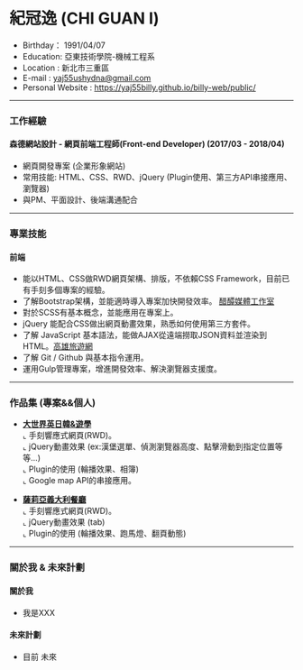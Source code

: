 # 紀冠逸 (CHI GUAN I)
- Birthday： 1991/04/07
- Education: 亞東技術學院-機械工程系
- Location : 新北市三重區
- E-mail : yaj55ushydna@gmail.com
- Personal Website : https://yaj55billy.github.io/billy-web/public/
<hr>

### 工作經驗
#### 森德網站設計 - 網頁前端工程師(Front-end Developer) (2017/03 - 2018/04)

* 網頁開發專案 (企業形象網站)
* 常用技能: HTML、CSS、RWD、jQuery (Plugin使用、第三方API串接應用、瀏覽器) 
* 與PM、平面設計、後端溝通配合
<hr>


### 專業技能
#### 前端

- 能以HTML、CSS做RWD網頁架構、排版，不依賴CSS Framework，目前已有手刻多個專案的經驗。
- 了解Bootstrap架構，並能適時導入專案加快開發效率。 <a href="http://www.vinegarhouse.com.tw/index.php" target="_blank">醋醰媒體工作室</a>
- 對於SCSS有基本概念，並能應用在專案上。
- jQuery 能配合CSS做出網頁動畫效果，熟悉如何使用第三方套件。 
- 了解 JavaScript 基本語法，能做AJAX從遠端撈取JSON資料並渲染到HTML。<a href="https://yaj55billy.github.io/travel-info/" target="_blank">高雄旅遊網</a>
- 了解 Git / Github 與基本指令運用。
- 運用Gulp管理專案，增進開發效率、解決瀏覽器支援度。
<hr>

### 作品集 (專案&&個人)
- <a href="http://www.geos.com.tw/index.php" target="_blank"><B>大世界英日韓&遊學</B></a> <br>
  ⌞ 手刻響應式網頁(RWD)。 <br>
  ⌞ jQuery動畫效果 (ex:漢堡選單、偵測瀏覽器高度、點擊滑動到指定位置等等...) <br>
  ⌞ Plugin的使用 (輪播效果、相簿) <br>
  ⌞ Google map API的串接應用。

- <a href="http://www.saliya.com.tw/index.php" target="_blank"><B>薩莉亞義大利餐廳</B></a> <br>
  ⌞ 手刻響應式網頁(RWD)。 <br>
  ⌞ jQuery動畫效果 (tab) <br>
  ⌞ Plugin的使用 (輪播效果、跑馬燈、翻頁動態) <br>

<!-- - <a href="http://ternchen.000webhostapp.com/BMI/" target="_blank"><B>健康小檢驗-算算 BMI </B> </a> <br>
- <a href="http://ternchen.000webhostapp.com/Holiday/index.html" target="_blank"><B>連假攻略</B></a> <BR>
- <a href="http://ternchen.hol.es/cue_index/" target="_blank"><B>新立方首頁</B> (RWD)</a> <BR>
- <a href="http://www.yilan.ehrhotel.com/act/2016_Greet_Dawn/" target="_blank"><B>龜山迎曙光</B> (RWD)</a> <BR>
- <a href="http://www.yangmei.ehrhotel.com/act/2016_Lovers/" target="_blank"><B>情人節們</B></a> <BR>
- <a href="http://ternchen.hol.es/Edm_2016.08/" target="_blank"><B>保貼 EDM</B> (RWD)</a> <BR>
- <a href="https://mamaclub.com/learn/collection/prettymom/" target="_blank"><B>時尚俏媽咪</B> (RWD)</a> <BR>
  ⌞ 使用 wordpress 開空的站台，搭配 Git 於本機製作，最後上至正式機。<BR>
  ⌞ SCSS 管理網頁版型，佐以 Jqery 呈現動態效果。<BR>
    ⌞ Bootstrap 快速搭建響應式網頁 + SCSS 管理表格樣式。 <BR>
  ⌞ 使用政府開放平台抓取 JSON 資料，並透過 Javascript / Ajax 呈現在網頁上<BR>
  ⌞ 結合 Google Map Api 將資料標記在地圖上。<BR>
  使用政府開放平台抓取 JSON 資料，並透過 Javascript / Ajax 呈現在網頁上。<br>
    ⌞ 繪製手機 / 桌機視覺樣式<BR>
  ⌞ 使用 css3 + jquery 製作動態效果<BR>
     為了可以將信件完整呈現到客戶眼裡，使用了table與大量的style撰寫。<BR>
   也符合大多數郵件信箱可以收看的樣子。<BR>
     ⌞ 繪製手機 / 桌機視覺樣式<BR>
  ⌞ 將 PSD 切成 RWD 佐以 Jquery 呈現動態效果轉換<BR> 
  ⌞ css3 + jquery 呈現動畫&轉場效果。 <BR>
  ⌞ 使用 css3 + jquery 製作動畫效果，並將時間轉換成 timeStamp ，待時間到圓圈便會自動轉向。 <BR> 
  ⌞ 透過 Javascript 實現數學計算、並擁有 Todo-list 的基本功能(新增、完成與刪除事件) <BR> -->
<hr>


### 關於我 & 未來計劃 
#### 關於我
- 我是XXX

#### 未來計劃
- 目前  未來
